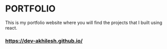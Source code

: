 # PORTFOLIO
This is my portfolio website where you will find the projects that I built using react.
### https://dev-akhilesh.github.io/
